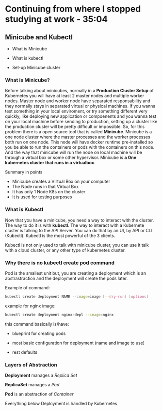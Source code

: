 # Continuing from where I stopped studying at work - 35:04

## Minicube and Kubectl

- What is Minicube

- What is kubectl

- Set-up Minicube cluster

### What is Minicube?

Before talking about minicubes, normally in a **Production Cluster Setup** of Kubernetes you will have at least 2 master nodes and multiple worker nodes. Master node and worker node have separated responsability and they normally stays in separated virtual or physical machines. If you wanna test something in your local enviroment, or try something different very quickly, like deploying new application or compoenents and you wanna test on your local machine before sending to production, setting up a cluster like the production cluster will be pretty difficult or impossible. So, for this problem there is a open source tool that is called **Minicube**. Minicube is a one node cluster where the master processes and the worker processes both run on one node. This node will have docker runtime pre-installed so you be able to run the containers or pods with the containers on this node. And the way that minicube will run the node on local machine will be through a virtual box or some other hypervisor. Minicube is **a One kubernetes cluster that runs in a virtualbox**.

Summary in points

- Minicube creates a Virtual Box on your computer
- The Node runs in that Virtual Box
- It has only 1 Node K8s on the cluster
- It is used for testing purposes

### What is Kubectl

Now that you have a minicube, you need a way to interact with the cluster. The way to do it is with **kubectl**. The way to interact with a Kubernete cluster is talking to the API Server. You can do that by an UI, by API or CLI (Kubectl). Kubectl is the most powerful of the 3 clients.

Kubectl is not only used to talk with minicube cluster, you can use it talk with a cloud cluster, or any other type of kubernetes cluster.

### Why there is no kubectl create pod command

Pod is the smallest unit but, you are creating a deployment which is an abstrastraction and the deployment will create the pods later.

Example of command:

```sh
kubectl create deployment NAME --image=image [--dry-run] [options]
```

example for nginx image:

```sh
kubectl create deployment nginx-depl --image=nginx
```

this command basically is/have:

- blueprint for creating pods

- most basic configuration for deployment (name and image to use)

- rest defaults

### Layers of Abstraction

**Deployment** manages a _Replica Set_

**ReplicaSet** manages a _Pod_

**Pod** is an abstraction of _Container_

Everything below Deployment is handled by Kubernetes
